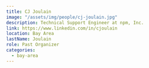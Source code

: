 ```yaml
---
title: CJ Joulain
image: "/assets/img/people/cj-joulain.jpg"
description: Technical Support Engineer at npm, Inc.
link: https://www.linkedin.com/in/cjoulain
location: Bay Area
lastName: Joulain
role: Past Organizer
categories:
  - bay-area
---
```


